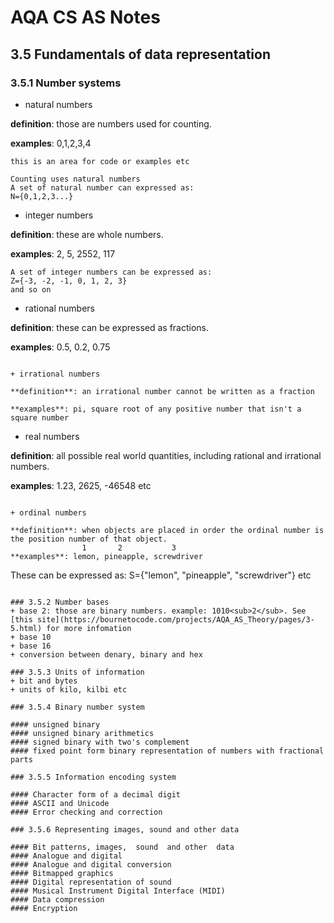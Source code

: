 # AQA CS AS Notes

## 3.5 Fundamentals of data representation

### 3.5.1 Number systems
+ natural numbers

**definition**: those are numbers used for counting.

**examples**: 0,1,2,3,4
``` 
this is an area for code or examples etc

Counting uses natural numbers
A set of natural number can expressed as:
N={0,1,2,3...}

```

+ integer numbers

**definition**: these are whole numbers.

**examples**: 2, 5, 2552, 117
```
A set of integer numbers can be expressed as:
Z={-3, -2, -1, 0, 1, 2, 3}
and so on

```

+ rational numbers

**definition**: these can be expressed as fractions.

**examples**: 0.5, 0.2, 0.75
```

+ irrational numbers

**definition**: an irrational number cannot be written as a fraction

**examples**: pi, square root of any positive number that isn't a square number

```

+ real numbers

**definition**: all possible real world quantities, including rational and irrational numbers.

**examples**: 1.23, 2625, -46548 etc

```

+ ordinal numbers

**definition**: when objects are placed in order the ordinal number is the position number of that object.
               	1	    2		    3
**examples**: lemon, pineapple, screwdriver
```
These can be expressed as:
S={"lemon", "pineapple", "screwdriver"}
etc              
```

### 3.5.2 Number bases
+ base 2: those are binary numbers. example: 1010<sub>2</sub>. See [this site](https://bournetocode.com/projects/AQA_AS_Theory/pages/3-5.html) for more infomation
+ base 10
+ base 16
+ conversion between denary, binary and hex

### 3.5.3 Units of information
+ bit and bytes
+ units of kilo, kilbi etc

### 3.5.4 Binary number system

#### unsigned binary
#### unsigned binary arithmetics
#### signed binary with two's complement
#### fixed point form binary representation of numbers with fractional parts

### 3.5.5 Information encoding system

#### Character form of a decimal digit
#### ASCII and Unicode
#### Error checking and correction

### 3.5.6 Representing images, sound and other data

#### Bit patterns, images,  sound  and other  data
#### Analogue and digital
#### Analogue and digital conversion
#### Bitmapped graphics
#### Digital representation of sound
#### Musical Instrument Digital Interface (MIDI)
#### Data compression
#### Encryption

